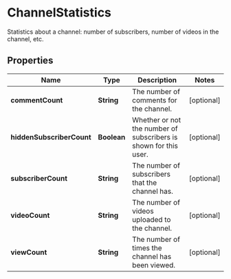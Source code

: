 

# ChannelStatistics

Statistics about a channel: number of subscribers, number of videos in the channel, etc.

## Properties

Name | Type | Description | Notes
------------ | ------------- | ------------- | -------------
**commentCount** | **String** | The number of comments for the channel. |  [optional]
**hiddenSubscriberCount** | **Boolean** | Whether or not the number of subscribers is shown for this user. |  [optional]
**subscriberCount** | **String** | The number of subscribers that the channel has. |  [optional]
**videoCount** | **String** | The number of videos uploaded to the channel. |  [optional]
**viewCount** | **String** | The number of times the channel has been viewed. |  [optional]



